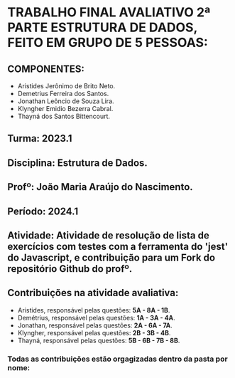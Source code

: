 # TRABALHO FINAL AVALIATIVO 2ª PARTE ESTRUTURA DE DADOS, FEITO EM GRUPO DE 5 PESSOAS:
## COMPONENTES: 
- Aristides Jerônimo de Brito Neto.
- Demetrius Ferreira dos Santos.
- Jonathan Leôncio de Souza Lira.
- Klyngher Emidio Bezerra Cabral.
- Thayná dos Santos Bittencourt.

## Turma: 2023.1

## Disciplina: Estrutura de Dados.

## Profº: João Maria Araújo do Nascimento.

## Período: 2024.1

## Atividade: Atividade de resolução de lista de exercícios com testes com a ferramenta do 'jest' do Javascript, e contribuição para um Fork do repositório Github do profº.

## Contribuições na atividade avaliativa: 
 - Aristides, responsável pelas questões: **5A - 8A - 1B**.
 - Demétrius, responsável pelas questões: **1A - 3A - 4A**.
 - Jonathan, responsável pelas questões: **2A - 6A - 7A**.
 - Klyngher, responsável pelas questões: **2B - 3B - 4B**.
 - Thayná, responsável pelas questões: **5B - 6B - 7B - 8B**.

### Todas as contribuições estão orgagizadas dentro da pasta por nome: 


